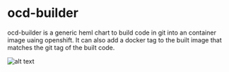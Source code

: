# ocd-builder

ocd-builder is a generic heml chart to build code in git into an container image uaing openshift. It can also add a docker tag to the built image that matches the git tag of the built code.

![alt text][ocd-build-components]

[ocd-build-components]: https://raw.githubusercontent.com/ocd-scm/ocd-meta/master/imgs/ocd-build-components.png "OCD Builder Components"

